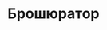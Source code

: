 ---
id: '5'
title: Брошюратор 
description: Залог 2000 рублей
price: '400'
order: 5
default_thumbnail_image: images/IMG_20210204_124610.jpg
default_original_image: images/IMG_20210204_124610_sm.jpg
category: content/category/08proch.md
featured: true
layout: product
---